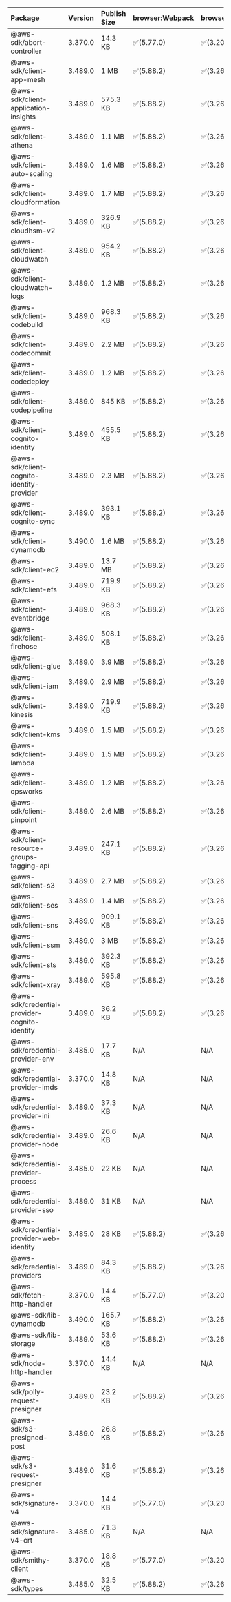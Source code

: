 | Package | Version | Publish Size | browser:Webpack | browser:Rollup | browser:EsBuild |
| :------ | :------ | :----------- | :------ | :----- | :------- |
|@aws-sdk/abort-controller|3.370.0|14.3 KB|✅(5.77.0)|✅(3.20.2)|✅(0.17.15)|
|@aws-sdk/client-app-mesh|3.489.0|1 MB|✅(5.88.2)|✅(3.26.3)|✅(0.18.15)|
|@aws-sdk/client-application-insights|3.489.0|575.3 KB|✅(5.88.2)|✅(3.26.3)|✅(0.18.15)|
|@aws-sdk/client-athena|3.489.0|1.1 MB|✅(5.88.2)|✅(3.26.3)|✅(0.18.15)|
|@aws-sdk/client-auto-scaling|3.489.0|1.6 MB|✅(5.88.2)|✅(3.26.3)|✅(0.18.15)|
|@aws-sdk/client-cloudformation|3.489.0|1.7 MB|✅(5.88.2)|✅(3.26.3)|✅(0.18.15)|
|@aws-sdk/client-cloudhsm-v2|3.489.0|326.9 KB|✅(5.88.2)|✅(3.26.3)|✅(0.18.15)|
|@aws-sdk/client-cloudwatch|3.489.0|954.2 KB|✅(5.88.2)|✅(3.26.3)|✅(0.18.15)|
|@aws-sdk/client-cloudwatch-logs|3.489.0|1.2 MB|✅(5.88.2)|✅(3.26.3)|✅(0.18.15)|
|@aws-sdk/client-codebuild|3.489.0|968.3 KB|✅(5.88.2)|✅(3.26.3)|✅(0.18.15)|
|@aws-sdk/client-codecommit|3.489.0|2.2 MB|✅(5.88.2)|✅(3.26.3)|✅(0.18.15)|
|@aws-sdk/client-codedeploy|3.489.0|1.2 MB|✅(5.88.2)|✅(3.26.3)|✅(0.18.15)|
|@aws-sdk/client-codepipeline|3.489.0|845 KB|✅(5.88.2)|✅(3.26.3)|✅(0.18.15)|
|@aws-sdk/client-cognito-identity|3.489.0|455.5 KB|✅(5.88.2)|✅(3.26.3)|✅(0.18.15)|
|@aws-sdk/client-cognito-identity-provider|3.489.0|2.3 MB|✅(5.88.2)|✅(3.26.3)|✅(0.18.15)|
|@aws-sdk/client-cognito-sync|3.489.0|393.1 KB|✅(5.88.2)|✅(3.26.3)|✅(0.18.15)|
|@aws-sdk/client-dynamodb|3.490.0|1.6 MB|✅(5.88.2)|✅(3.26.3)|✅(0.18.15)|
|@aws-sdk/client-ec2|3.489.0|13.7 MB|✅(5.88.2)|✅(3.26.3)|✅(0.18.15)|
|@aws-sdk/client-efs|3.489.0|719.9 KB|✅(5.88.2)|✅(3.26.3)|✅(0.18.15)|
|@aws-sdk/client-eventbridge|3.489.0|968.3 KB|✅(5.88.2)|✅(3.26.3)|✅(0.18.15)|
|@aws-sdk/client-firehose|3.489.0|508.1 KB|✅(5.88.2)|✅(3.26.3)|✅(0.18.15)|
|@aws-sdk/client-glue|3.489.0|3.9 MB|✅(5.88.2)|✅(3.26.3)|✅(0.18.15)|
|@aws-sdk/client-iam|3.489.0|2.9 MB|✅(5.88.2)|✅(3.26.3)|✅(0.18.15)|
|@aws-sdk/client-kinesis|3.489.0|719.9 KB|✅(5.88.2)|✅(3.26.3)|✅(0.18.15)|
|@aws-sdk/client-kms|3.489.0|1.5 MB|✅(5.88.2)|✅(3.26.3)|✅(0.18.15)|
|@aws-sdk/client-lambda|3.489.0|1.5 MB|✅(5.88.2)|✅(3.26.3)|✅(0.18.15)|
|@aws-sdk/client-opsworks|3.489.0|1.2 MB|✅(5.88.2)|✅(3.26.3)|✅(0.18.15)|
|@aws-sdk/client-pinpoint|3.489.0|2.6 MB|✅(5.88.2)|✅(3.26.3)|✅(0.18.15)|
|@aws-sdk/client-resource-groups-tagging-api|3.489.0|247.1 KB|✅(5.88.2)|✅(3.26.3)|✅(0.18.15)|
|@aws-sdk/client-s3|3.489.0|2.7 MB|✅(5.88.2)|✅(3.26.3)|✅(0.18.15)|
|@aws-sdk/client-ses|3.489.0|1.4 MB|✅(5.88.2)|✅(3.26.3)|✅(0.18.15)|
|@aws-sdk/client-sns|3.489.0|909.1 KB|✅(5.88.2)|✅(3.26.3)|✅(0.18.15)|
|@aws-sdk/client-ssm|3.489.0|3 MB|✅(5.88.2)|✅(3.26.3)|✅(0.18.15)|
|@aws-sdk/client-sts|3.489.0|392.3 KB|✅(5.88.2)|✅(3.26.3)|✅(0.18.15)|
|@aws-sdk/client-xray|3.489.0|595.8 KB|✅(5.88.2)|✅(3.26.3)|✅(0.18.15)|
|@aws-sdk/credential-provider-cognito-identity|3.489.0|36.2 KB|✅(5.88.2)|✅(3.26.3)|✅(0.18.15)|
|@aws-sdk/credential-provider-env|3.485.0|17.7 KB|N/A|N/A|N/A|
|@aws-sdk/credential-provider-imds|3.370.0|14.8 KB|N/A|N/A|N/A|
|@aws-sdk/credential-provider-ini|3.489.0|37.3 KB|N/A|N/A|N/A|
|@aws-sdk/credential-provider-node|3.489.0|26.6 KB|N/A|N/A|N/A|
|@aws-sdk/credential-provider-process|3.485.0|22 KB|N/A|N/A|N/A|
|@aws-sdk/credential-provider-sso|3.489.0|31 KB|N/A|N/A|N/A|
|@aws-sdk/credential-provider-web-identity|3.485.0|28 KB|✅(5.88.2)|✅(3.26.3)|✅(0.18.15)|
|@aws-sdk/credential-providers|3.489.0|84.3 KB|✅(5.88.2)|✅(3.26.3)|✅(0.18.15)|
|@aws-sdk/fetch-http-handler|3.370.0|14.4 KB|✅(5.77.0)|✅(3.20.2)|✅(0.17.15)|
|@aws-sdk/lib-dynamodb|3.490.0|165.7 KB|✅(5.88.2)|✅(3.26.3)|✅(0.18.15)|
|@aws-sdk/lib-storage|3.489.0|53.6 KB|✅(5.88.2)|✅(3.26.3)|✅(0.18.15)|
|@aws-sdk/node-http-handler|3.370.0|14.4 KB|N/A|N/A|N/A|
|@aws-sdk/polly-request-presigner|3.489.0|23.2 KB|✅(5.88.2)|✅(3.26.3)|✅(0.18.15)|
|@aws-sdk/s3-presigned-post|3.489.0|26.8 KB|✅(5.88.2)|✅(3.26.3)|✅(0.18.15)|
|@aws-sdk/s3-request-presigner|3.489.0|31.6 KB|✅(5.88.2)|✅(3.26.3)|✅(0.18.15)|
|@aws-sdk/signature-v4|3.370.0|14.4 KB|✅(5.77.0)|✅(3.20.2)|✅(0.17.15)|
|@aws-sdk/signature-v4-crt|3.485.0|71.3 KB|N/A|N/A|N/A|
|@aws-sdk/smithy-client|3.370.0|18.8 KB|✅(5.77.0)|✅(3.20.2)|✅(0.17.15)|
|@aws-sdk/types|3.485.0|32.5 KB|✅(5.88.2)|✅(3.26.3)|✅(0.18.15)|
